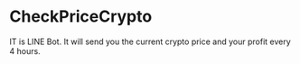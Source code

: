 # CheckPriceCrypto
IT is LINE Bot. It will send you the current crypto price and your profit every 4 hours.
